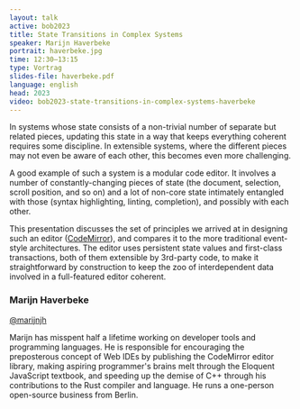 ```yaml
---
layout: talk
active: bob2023
title: State Transitions in Complex Systems
speaker: Marijn Haverbeke
portrait: haverbeke.jpg
time: 12:30–13:15
type: Vortrag
slides-file: haverbeke.pdf
language: english
head: 2023
video: bob2023-state-transitions-in-complex-systems-haverbeke
---
```


In systems whose state consists of a non-trivial number of separate
but related pieces, updating this state in a way that keeps everything
coherent requires some discipline. In extensible systems, where the
different pieces may not even be aware of each other, this becomes
even more challenging.

A good example of such a system is a modular code editor. It involves
a number of constantly-changing pieces of state (the document,
selection, scroll position, and so on) and a lot of non-core state
intimately entangled with those (syntax highlighting, linting,
completion), and possibly with each other.

This presentation discusses the set of principles we arrived at in
designing such an editor ([CodeMirror](https://codemirror.net)), and
compares it to the more traditional event-style architectures. The
editor uses persistent state values and first-class transactions, both
of them extensible by 3rd-party code, to make it straightforward by
construction to keep the zoo of interdependent data involved in a
full-featured editor coherent.

### Marijn Haverbeke

[@marijnjh](http://www.twitter.com/marijnjh)

Marijn has misspent half a lifetime working on developer tools and
programming languages. He is responsible for encouraging the
preposterous concept of Web IDEs by publishing the CodeMirror editor
library, making aspiring programmer's brains melt through the Eloquent
JavaScript textbook, and speeding up the demise of C++ through his
contributions to the Rust compiler and language. He runs a one-person
open-source business from Berlin.
